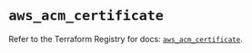 # `aws_acm_certificate`

Refer to the Terraform Registry for docs: [`aws_acm_certificate`](https://registry.terraform.io/providers/hashicorp/aws/6.8.0/docs/resources/acm_certificate).
